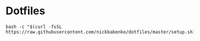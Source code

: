 # Dotfiles

```
bash -c "$(curl -fsSL https://raw.githubusercontent.com/nickbabenko/dotfiles/master/setup.sh)"
```
